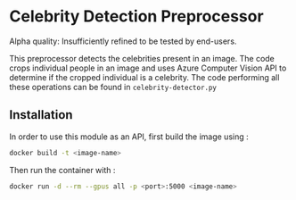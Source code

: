 # Celebrity Detection Preprocessor

Alpha quality: Insufficiently refined to be tested by end-users.

This preprocessor detects the celebrities present in an image. The code crops individual people in an image and uses Azure Computer Vision API to determine if the cropped individual is a celebrity. 
The code performing all these operations can be found in `celebrity-detector.py`


## Installation

 In order to use this module as an API, first build the image using :

 ```bash
 docker build -t <image-name>
 ```

 Then run the container with :

 ```bash
 docker run -d --rm --gpus all -p <port>:5000 <image-name>
 ```

